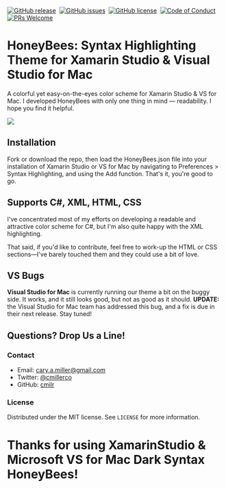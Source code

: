 [![GitHub release][version-badge]][releases]&nbsp;
[![GitHub issues][issues-badge]][issues]&nbsp;
[![GitHub license][license-badge]][license]&nbsp;
[![Code of Conduct][coc-badge]][coc]&nbsp;
[![PRs Welcome][prs-badge]][prs]

# HoneyBees: Syntax Highlighting Theme for Xamarin Studio & Visual Studio for Mac
A colorful yet easy-on-the-eyes color scheme for Xamarin Studio & VS for Mac. I developed HoneyBees with
only one thing in mind — readability. I hope you find it helpful.

![](screenshot.png)

## Installation

Fork or download the repo, then load the HoneyBees.json file into your installation of Xamarin Studio or VS for Mac by navigating to Preferences > Syntax Highlighting, and using the Add function. That's it, you're good to go.

## Supports C#, XML, HTML, CSS

I've concentrated most of my efforts on developing a readable and attractive color scheme for C#, but I'm also quite happy with the XML highlighting.

That said, if you'd like to contribute, feel free to work-up the HTML or CSS sections—I've barely touched them and they could use a bit of love.

## VS Bugs

**Visual Studio for Mac** is currently running our theme a bit on the buggy side. It works, and it still looks good, but not as good as it should. **UPDATE:** the Visual Studio for Mac team has addressed this bug, and a fix is due in their next release. Stay tuned!

## Questions? Drop Us a Line!

### Contact
- Email: cary.a.miller@gmail.com
- Twitter: [@cmillerco](https://twitter.com/cmillerco)
- GitHub: [cmilr](https://github.com/cmilr/)

### License
Distributed under the MIT license. See ``LICENSE`` for more information.

# Thanks for using XamarinStudio & Microsoft VS for Mac Dark Syntax HoneyBees!

<!--
Badge References
-->
[version-badge]:https://img.shields.io/github/release/cmilr/Visual-Studio-For-Mac-Dark-Syntax-HoneyBees.svg
[issues-badge]:https://img.shields.io/github/issues/cmilr/Visual-Studio-For-Mac-Dark-Syntax-HoneyBees.svg
[license-badge]:https://img.shields.io/github/license/cmilr/Visual-Studio-For-Mac-Dark-Syntax-HoneyBees.svg
[coc-badge]:https://img.shields.io/badge/code%20of-conduct-ff69b4.svg?style=flat
[prs-badge]:https://img.shields.io/badge/pull%20requests-welcome-orange.svg

<!--
URL References
-->
[releases]:https://github.com/cmilr/Visual-Studio-For-Mac-Dark-Syntax-HoneyBees/releases
[issues]:https://github.com/cmilr/Visual-Studio-For-Mac-Dark-Syntax-HoneyBees/issues
[license]:https://github.com/cmilr/Visual-Studio-For-Mac-Dark-Syntax-HoneyBees/blob/master/LICENSE
[coc]:https://github.com/cmilr/Visual-Studio-For-Mac-Dark-Syntax-HoneyBees/blob/master/CODE_OF_CONDUCT.md
[prs]:http://makeapullrequest.com
